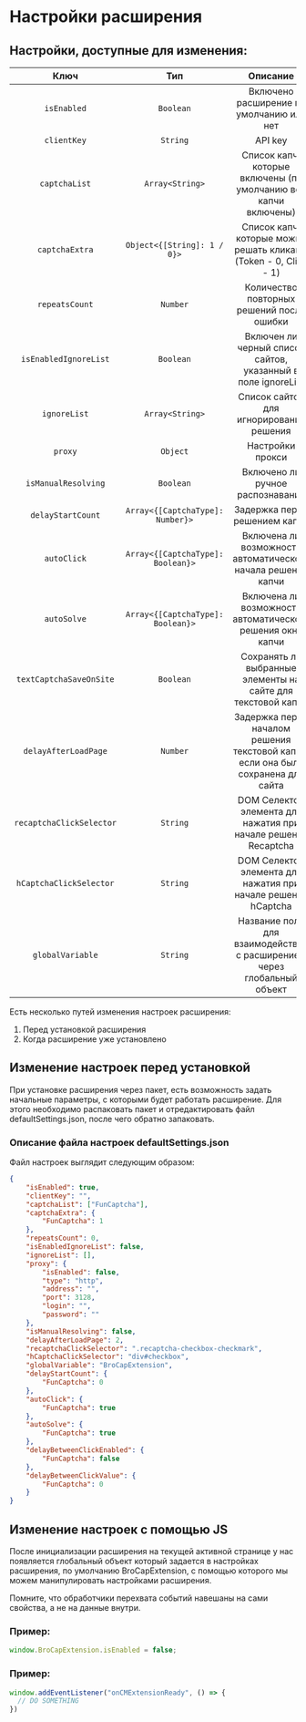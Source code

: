 ﻿---
sidebar_position: 3
---


# Настройки расширения

## Настройки, доступные для изменения:

|**Ключ**|**Тип**|**Описание**|
| :-: | :-: | :-: |
|`isEnabled`|`Boolean`|Включено расширение по умолчанию или нет|
|`clientKey`|`String`|API key|
|`captchaList`|`Array<String>`|Список капч, которые включены (по умолчанию все капчи включены)|
|`captchaExtra`|`Object<{[String]: 1 / 0}>`|Список капч, которые можно решать кликами (Token - 0, Click - 1)|
|`repeatsCount`|`Number`|Количество повторных решений после ошибки|
|`isEnabledIgnoreList`|`Boolean`|Включен ли черный список сайтов, указанный в поле ignoreList|
|`ignoreList`|`Array<String>`|Список сайтов для игнорирования решения|
|`proxy`|`Object`|Настройки прокси|
|`isManualResolving`|`Boolean`|Включено ли ручное распознавание|
|`delayStartCount`|`Array<{[CaptchaType]: Number}>`|Задержка перед решением капчи|
|`autoClick`|`Array<{[CaptchaType]: Boolean}>`|Включена ли возможность автоматического начала решения капчи|
|`autoSolve`|`Array<{[CaptchaType]: Boolean}>`|Включена ли возможность автоматического решения окна капчи|
|`textCaptchaSaveOnSite`|`Boolean`|Сохранять ли выбранные элементы на сайте для текстовой капчи|
|`delayAfterLoadPage`|`Number`|Задержка перед началом решения текстовой капчи, если она была сохранена для сайта |
|`recaptchaClickSelector`|`String`|DOM Селектор элемента для нажатия при начале решения Recaptcha|
|`hCaptchaClickSelector`|`String`|DOM Селектор элемента для нажатия при начале решения hCaptcha|
|`globalVariable`|`String`|Название поля для взаимодействия с расширением через глобальный объект|

Есть несколько путей изменения настроек расширения:
1. Перед установкой расширения
1. Когда расширение уже установлено

## Изменение настроек перед установкой

При установке расширения через пакет, есть возможность задать начальные параметры, с которыми будет работать расширение. Для этого необходимо распаковать пакет и отредактировать файл defaultSettings.json, после чего обратно запаковать.

### **Описание файла настроек defaultSettings.json**
Файл настроек выглядит следующим образом:

```json title="defaultSettings.json"
{
    "isEnabled": true,
    "clientKey": "",
    "captchaList": ["FunCaptcha"],
    "captchaExtra": {
        "FunCaptcha": 1
    },
    "repeatsCount": 0,
    "isEnabledIgnoreList": false,
    "ignoreList": [],
    "proxy": {
        "isEnabled": false,
        "type": "http",
        "address": "",
        "port": 3128,
        "login": "",
        "password": ""
    },
    "isManualResolving": false,
    "delayAfterLoadPage": 2,
    "recaptchaClickSelector": ".recaptcha-checkbox-checkmark",
    "hCaptchaClickSelector": "div#checkbox",
    "globalVariable": "BroCapExtension",
    "delayStartCount": {
        "FunCaptcha": 0
    },
    "autoClick": {
        "FunCaptcha": true
    },
    "autoSolve": {
        "FunCaptcha": true
    },
    "delayBetweenClickEnabled": {
        "FunCaptcha": false
    },
    "delayBetweenClickValue": {
        "FunCaptcha": 0
    }
}
```
## Измeнение настроек с помощью JS

После инициализации расширения на текущей активной странице у нас появляется глобальный объект который задается в настройках расширения, по умолчанию BroCapExtension, с помощью которого мы можем манипулировать настройками расширения.

Помните, что обработчики перехвата событий навешаны на сами свойства, а не на данные внутри.
### **Пример:**
```js
window.BroCapExtension.isEnabled = false;
```
### **Пример:**
```js
window.addEventListener("onCMExtensionReady", () => {
  // DO SOMETHING
})
```
